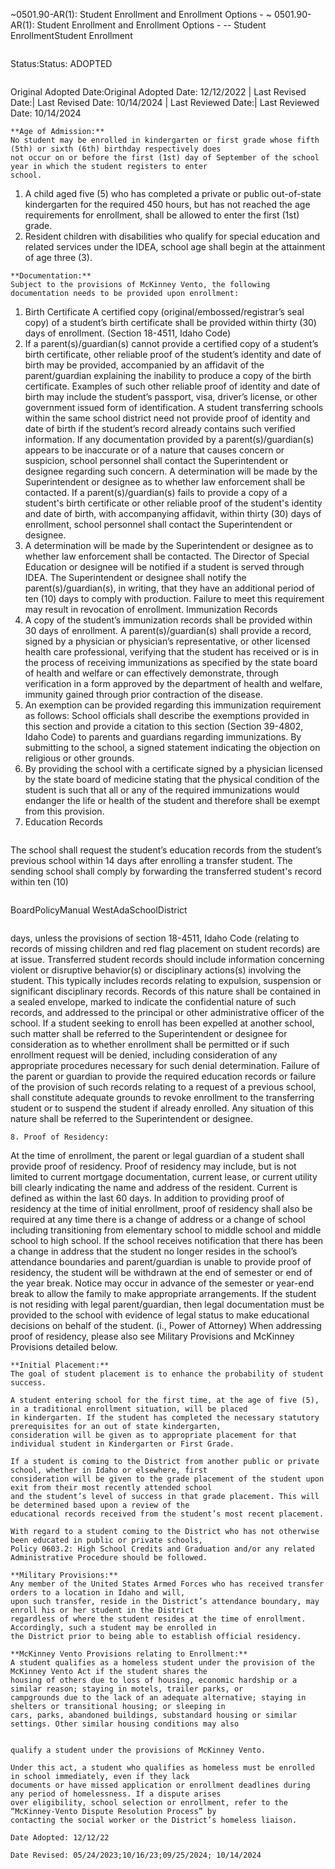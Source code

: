 ~0501.90-AR(1): Student Enrollment and Enrollment Options - ~
 0501.90-AR(1): Student Enrollment and Enrollment Options - --
Student EnrollmentStudent Enrollment
```
```
Status:Status: ADOPTED
```
```
Original Adopted Date:Original Adopted Date: 12/12/2022 | Last Revised Date:| Last Revised Date: 10/14/2024 | Last Reviewed Date:| Last Reviewed Date: 10/14/2024
```
**Age of Admission:**
No student may be enrolled in kindergarten or first grade whose fifth (5th) or sixth (6th) birthday respectively does
not occur on or before the first (1st) day of September of the school year in which the student registers to enter
school.

```
1. A child aged five (5) who has completed a private or public out-of-state kindergarten for the required 450
hours, but has not reached the age requirements for enrollment, shall be allowed to enter the first (1st) grade.
2. Resident children with disabilities who qualify for special education and related services under the IDEA,
school age shall begin at the attainment of age three (3).
```
**Documentation:**
Subject to the provisions of McKinney Vento, the following documentation needs to be provided upon enrollment:

```
1. Birth Certificate
A certified copy (original/embossed/registrar’s seal copy) of a student’s birth certificate shall be provided
within thirty (30) days of enrollment. (Section 18-4511, Idaho Code)
2. If a parent(s)/guardian(s) cannot provide a certified copy of a student’s birth certificate, other reliable proof of
the student’s identity and date of birth may be provided, accompanied by an affidavit of the parent/guardian
explaining the inability to produce a copy of the birth certificate. Examples of such other reliable proof of
identity and date of birth may include the student’s passport, visa, driver’s license, or other government issued
form of identification.
A student transferring schools within the same school district need not provide proof of identity and
date of birth if the student’s record already contains such verified information.
If any documentation provided by a parent(s)/guardian(s) appears to be inaccurate or of a nature that
causes concern or suspicion, school personnel shall contact the Superintendent or designee regarding
such concern.
A determination will be made by the Superintendent or designee as to whether law enforcement
shall be contacted.
If a parent(s)/guardian(s) fails to provide a copy of a student's birth certificate or other reliable proof of
the student's identity and date of birth, with accompanying affidavit, within thirty (30) days of
enrollment, school personnel shall contact the Superintendent or designee.
3. A determination will be made by the Superintendent or designee as to whether law enforcement shall be
contacted.
The Director of Special Education or designee will be notified if a student is served through IDEA.
The Superintendent or designee shall notify the parent(s)/guardian(s), in writing, that they have an
additional period of ten (10) days to comply with production. Failure to meet this requirement may result
in revocation of enrollment.
Immunization Records
4. A copy of the student’s immunization records shall be provided within 30 days of enrollment. A
parent(s)/guardian(s) shall provide a record, signed by a physician or physician’s representative, or other
licensed health care professional, verifying that the student has received or is in the process of receiving
immunizations as specified by the state board of health and welfare or can effectively demonstrate, through
verification in a form approved by the department of health and welfare, immunity gained through prior
contraction of the disease.
5. An exemption can be provided regarding this immunization requirement as follows:
School officials shall describe the exemptions provided in this section and provide a citation to this
section (Section 39-4802, Idaho Code) to parents and guardians regarding immunizations.
By submitting to the school, a signed statement indicating the objection on religious or other
grounds.
6. By providing the school with a certificate signed by a physician licensed by the state board of medicine stating
that the physical condition of the student is such that all or any of the required immunizations would endanger
the life or health of the student and therefore shall be exempt from this provision.
7. Education Records
```
```
The school shall request the student’s education records from the student’s previous school within 14
days after enrolling a transfer student.
The sending school shall comply by forwarding the transferred student's record within ten (10)
```
```
BoardPolicyManual
WestAdaSchoolDistrict
```

```
days, unless the provisions of section 18-4511, Idaho Code (relating to records of missing children
and red flag placement on student records) are at issue.
Transferred student records should include information concerning violent or disruptive behavior(s) or
disciplinary actions(s) involving the student. This typically includes records relating to expulsion,
suspension or significant disciplinary records. Records of this nature shall be contained in a sealed
envelope, marked to indicate the confidential nature of such records, and addressed to the principal or
other administrative officer of the school.
If a student seeking to enroll has been expelled at another school, such matter shall be referred to
the Superintendent or designee for consideration as to whether enrollment shall be permitted or if
such enrollment request will be denied, including consideration of any appropriate procedures
necessary for such denial determination.
Failure of the parent or guardian to provide the required education records or failure of the provision of
such records relating to a request of a previous school, shall constitute adequate grounds to revoke
enrollment to the transferring student or to suspend the student if already enrolled. Any situation of this
nature shall be referred to the Superintendent or designee.
```
8. Proof of Residency:

```
At the time of enrollment, the parent or legal guardian of a student shall provide proof of residency.
Proof of residency may include, but is not limited to current mortgage documentation, current lease, or
current utility bill clearly indicating the name and address of the resident.
Current is defined as within the last 60 days.
In addition to providing proof of residency at the time of initial enrollment, proof of residency shall also
be required at any time there is a change of address or a change of school including transitioning from
elementary school to middle school and middle school to high school.
If the school receives notification that there has been a change in address that the student no longer
resides in the school’s attendance boundaries and parent/guardian is unable to provide proof of
residency, the student will be withdrawn at the end of semester or end of the year break. Notice may
occur in advance of the semester or year-end break to allow the family to make appropriate
arrangements.
If the student is not residing with legal parent/guardian, then legal documentation must be provided to
the school with evidence of legal status to make educational decisions on behalf of the student. (i.,
Power of Attorney)
When addressing proof of residency, please also see Military Provisions and McKinney Provisions
detailed below.
```
**Initial Placement:**
The goal of student placement is to enhance the probability of student success.

A student entering school for the first time, at the age of five (5), in a traditional enrollment situation, will be placed
in kindergarten. If the student has completed the necessary statutory prerequisites for an out of state kindergarten,
consideration will be given as to appropriate placement for that individual student in Kindergarten or First Grade.

If a student is coming to the District from another public or private school, whether in Idaho or elsewhere, first
consideration will be given to the grade placement of the student upon exit from their most recently attended school
and the student’s level of success in that grade placement. This will be determined based upon a review of the
educational records received from the student’s most recent placement.

With regard to a student coming to the District who has not otherwise been educated in public or private schools,
Policy 0603.2: High School Credits and Graduation and/or any related Administrative Procedure should be followed.

**Military Provisions:**
Any member of the United States Armed Forces who has received transfer orders to a location in Idaho and will,
upon such transfer, reside in the District’s attendance boundary, may enroll his or her student in the District
regardless of where the student resides at the time of enrollment. Accordingly, such a student may be enrolled in
the District prior to being able to establish official residency.

**McKinney Vento Provisions relating to Enrollment:**
A student qualifies as a homeless student under the provision of the McKinney Vento Act if the student shares the
housing of others due to loss of housing, economic hardship or a similar reason; staying in motels, trailer parks, or
campgrounds due to the lack of an adequate alternative; staying in shelters or transitional housing; or sleeping in
cars, parks, abandoned buildings, substandard housing or similar settings. Other similar housing conditions may also


qualify a student under the provisions of McKinney Vento.

Under this act, a student who qualifies as homeless must be enrolled in school immediately, even if they lack
documents or have missed application or enrollment deadlines during any period of homelessness. If a dispute arises
over eligibility, school selection or enrollment, refer to the “McKinney-Vento Dispute Resolution Process” by
contacting the social worker or the District’s homeless liaison.

Date Adopted: 12/12/22

Date Revised: 05/24/2023;10/16/23;09/25/2024; 10/14/2024


